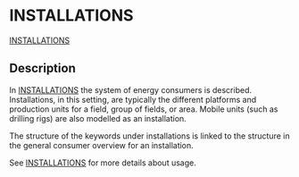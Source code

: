 # INSTALLATIONS

[INSTALLATIONS](/about/references/keywords/INSTALLATIONS.md)

## Description

In [INSTALLATIONS](/about/references/keywords/INSTALLATIONS.md) the system of energy consumers is described. Installations, in this setting, are typically the different platforms and production units for a field, group of fields, or area. Mobile units (such as drilling rigs) are also modelled as an installation.

The structure of the keywords under installations
is linked to the structure in the general consumer overview for an installation.

See [INSTALLATIONS](/about/modelling/setup/installations/index.md) for more details about usage. 